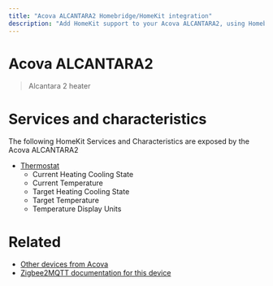 ```yaml
---
title: "Acova ALCANTARA2 Homebridge/HomeKit integration"
description: "Add HomeKit support to your Acova ALCANTARA2, using Homebridge, Zigbee2MQTT and homebridge-z2m."
---
```

<!---
This file has been GENERATED using src/docgen/docgen.ts
DO NOT EDIT THIS FILE MANUALLY!
-->
# Acova ALCANTARA2
> Alcantara 2 heater


# Services and characteristics
The following HomeKit Services and Characteristics are exposed by
the Acova ALCANTARA2

* [Thermostat](../../climate.md)
  * Current Heating Cooling State
  * Current Temperature
  * Target Heating Cooling State
  * Target Temperature
  * Temperature Display Units


# Related
* [Other devices from Acova](../index.md#acova)
* [Zigbee2MQTT documentation for this device](https://www.zigbee2mqtt.io/devices/ALCANTARA2.html)